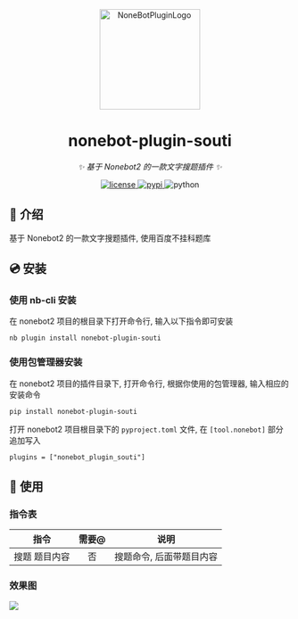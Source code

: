 <div align="center">
  <a href="https://v2.nonebot.dev/store"><img src="https://s3.bmp.ovh/imgs/2023/09/01/7d14c9c169c55535.png" width="180" height="180" alt="NoneBotPluginLogo"></a>
  <br>
</div>

<div align="center">

# nonebot-plugin-souti

_✨ 基于 Nonebot2 的一款文字搜题插件 ✨_


<a href="./LICENSE">
    <img src="https://img.shields.io/badge/License-MPL2.0-blue" alt="license">
</a>
 <a href="https://pypi.org/project/nonebot-plugin-souti/">
    <img src="https://img.shields.io/pypi/v/nonebot-plugin-example.svg" alt="pypi">
</a> 
<img src="https://img.shields.io/badge/Python-3.8+-blue.svg" alt="python">


</div>


## 📖 介绍

基于 Nonebot2 的一款文字搜题插件, 使用百度不挂科题库

## 💿 安装

### 使用 nb-cli 安装
在 nonebot2 项目的根目录下打开命令行, 输入以下指令即可安装

    nb plugin install nonebot-plugin-souti


### 使用包管理器安装
在 nonebot2 项目的插件目录下, 打开命令行, 根据你使用的包管理器, 输入相应的安装命令

    pip install nonebot-plugin-souti


打开 nonebot2 项目根目录下的 `pyproject.toml` 文件, 在 `[tool.nonebot]` 部分追加写入

    plugins = ["nonebot_plugin_souti"]


## 🎉 使用
### 指令表
| 指令 |  需要@ | 说明 |
|:-----:|:----:|:----:|
| 搜题 题目内容|  否 | 搜题命令, 后面带题目内容 |

### 效果图
![](https://s3.bmp.ovh/imgs/2023/09/01/6ff145ef497ade02.png)
